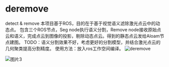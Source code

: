 # deremove
detect & remove
本项目基于ROS，目的在于基于视觉语义滤除激光点云中的动态点。
包含三个ROS节点，Seg node执行语义分割，Remove node接收原始点云和语义，完成点云到图像的投影，剔除动态点云。得到的静态点云发给Aloam节点建图。
TODO：语义分割效果不好，考虑更好的分割模型，并结合激光点云的几何聚类提高分割精度。
使用方法：放入ros工作空间编译。
![deremove](https://user-images.githubusercontent.com/42105276/189855013-44142777-d37d-41f8-b9e1-be1d35981d7a.png)

![图片3](https://user-images.githubusercontent.com/42105276/189471492-9e1b5675-ea8e-4e4b-9252-b13b59cfb2c2.png)
